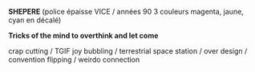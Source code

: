 **SHEPERE** (police épaisse VICE / années 90 3 couleurs magenta, jaune, cyan en décalé)

**Tricks of the mind to overthink and let come**

crap cutting / TGIF joy bubbling / terrestrial space station / over design / convention flipping / weirdo connection